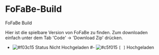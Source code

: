 # FoFaBe-Build
FoFaBe Build

Hier ist die spielbare Version von FoFaBe zu finden.
Zum downloaden einfach unter dem Tab 'Code' -> 'Download Zip' drücken.

- ![#f03c15](https://via.placeholder.com/15/f03c15/000000?text=+) Status Nicht Hochgeladen
#- ![#c5f015](https://via.placeholder.com/15/c5f015/000000?text=+) `[ ]` Hochgeladen
